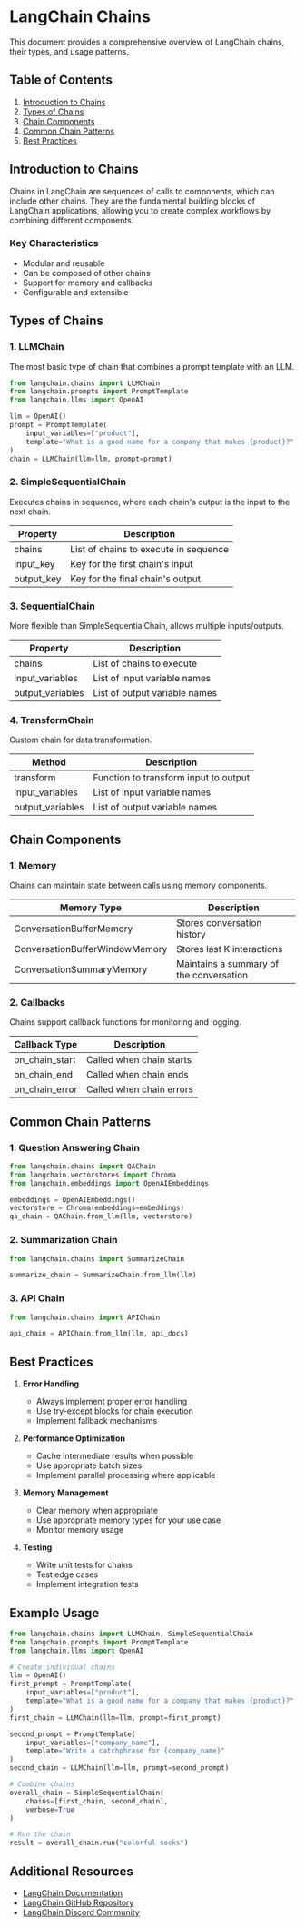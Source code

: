 # LangChain Chains

This document provides a comprehensive overview of LangChain chains, their types, and usage patterns.

## Table of Contents
1. [Introduction to Chains](#introduction-to-chains)
2. [Types of Chains](#types-of-chains)
3. [Chain Components](#chain-components)
4. [Common Chain Patterns](#common-chain-patterns)
5. [Best Practices](#best-practices)

## Introduction to Chains

Chains in LangChain are sequences of calls to components, which can include other chains. They are the fundamental building blocks of LangChain applications, allowing you to create complex workflows by combining different components.

### Key Characteristics
- Modular and reusable
- Can be composed of other chains
- Support for memory and callbacks
- Configurable and extensible

## Types of Chains

### 1. LLMChain
The most basic type of chain that combines a prompt template with an LLM.

```python
from langchain.chains import LLMChain
from langchain.prompts import PromptTemplate
from langchain.llms import OpenAI

llm = OpenAI()
prompt = PromptTemplate(
    input_variables=["product"],
    template="What is a good name for a company that makes {product}?"
)
chain = LLMChain(llm=llm, prompt=prompt)
```

### 2. SimpleSequentialChain
Executes chains in sequence, where each chain's output is the input to the next chain.

| Property | Description |
|----------|-------------|
| chains | List of chains to execute in sequence |
| input_key | Key for the first chain's input |
| output_key | Key for the final chain's output |

### 3. SequentialChain
More flexible than SimpleSequentialChain, allows multiple inputs/outputs.

| Property | Description |
|----------|-------------|
| chains | List of chains to execute |
| input_variables | List of input variable names |
| output_variables | List of output variable names |

### 4. TransformChain
Custom chain for data transformation.

| Method | Description |
|--------|-------------|
| transform | Function to transform input to output |
| input_variables | List of input variable names |
| output_variables | List of output variable names |

## Chain Components

### 1. Memory
Chains can maintain state between calls using memory components.

| Memory Type | Description |
|-------------|-------------|
| ConversationBufferMemory | Stores conversation history |
| ConversationBufferWindowMemory | Stores last K interactions |
| ConversationSummaryMemory | Maintains a summary of the conversation |

### 2. Callbacks
Chains support callback functions for monitoring and logging.

| Callback Type | Description |
|---------------|-------------|
| on_chain_start | Called when chain starts |
| on_chain_end | Called when chain ends |
| on_chain_error | Called when chain errors |

## Common Chain Patterns

### 1. Question Answering Chain
```python
from langchain.chains import QAChain
from langchain.vectorstores import Chroma
from langchain.embeddings import OpenAIEmbeddings

embeddings = OpenAIEmbeddings()
vectorstore = Chroma(embeddings=embeddings)
qa_chain = QAChain.from_llm(llm, vectorstore)
```

### 2. Summarization Chain
```python
from langchain.chains import SummarizeChain

summarize_chain = SummarizeChain.from_llm(llm)
```

### 3. API Chain
```python
from langchain.chains import APIChain

api_chain = APIChain.from_llm(llm, api_docs)
```

## Best Practices

1. **Error Handling**
   - Always implement proper error handling
   - Use try-except blocks for chain execution
   - Implement fallback mechanisms

2. **Performance Optimization**
   - Cache intermediate results when possible
   - Use appropriate batch sizes
   - Implement parallel processing where applicable

3. **Memory Management**
   - Clear memory when appropriate
   - Use appropriate memory types for your use case
   - Monitor memory usage

4. **Testing**
   - Write unit tests for chains
   - Test edge cases
   - Implement integration tests

## Example Usage

```python
from langchain.chains import LLMChain, SimpleSequentialChain
from langchain.prompts import PromptTemplate
from langchain.llms import OpenAI

# Create individual chains
llm = OpenAI()
first_prompt = PromptTemplate(
    input_variables=["product"],
    template="What is a good name for a company that makes {product}?"
)
first_chain = LLMChain(llm=llm, prompt=first_prompt)

second_prompt = PromptTemplate(
    input_variables=["company_name"],
    template="Write a catchphrase for {company_name}"
)
second_chain = LLMChain(llm=llm, prompt=second_prompt)

# Combine chains
overall_chain = SimpleSequentialChain(
    chains=[first_chain, second_chain],
    verbose=True
)

# Run the chain
result = overall_chain.run("colorful socks")
```

## Additional Resources

- [LangChain Documentation](https://python.langchain.com/docs/modules/chains/)
- [LangChain GitHub Repository](https://github.com/hwchase17/langchain)
- [LangChain Discord Community](https://discord.gg/6adMQxSpJS) 